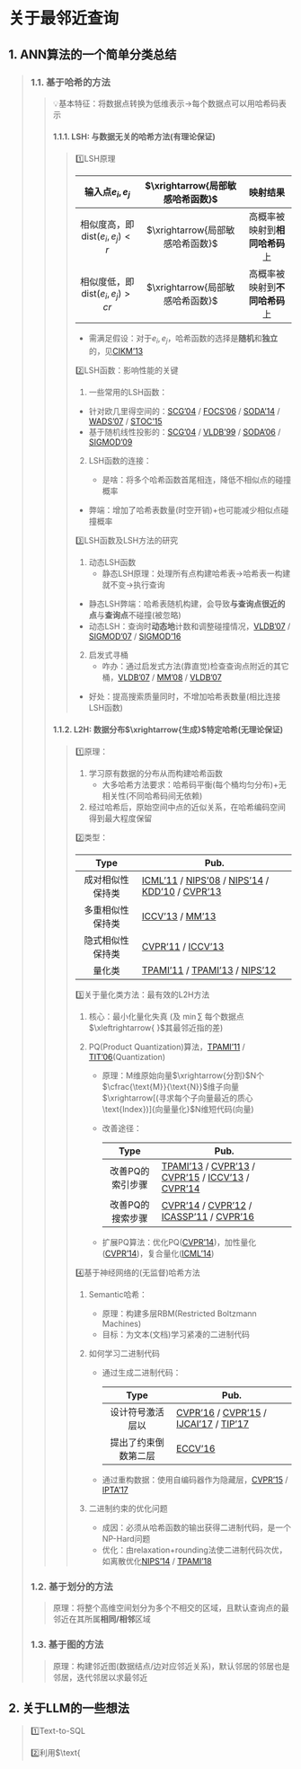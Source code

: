 # 关于最邻近查询

## 1. ANN算法的一个简单分类总结

> ### 1.1. 基于哈希的方法
>
> > 💡基本特征：将数据点转换为低维表示$\to$每个数据点可以用哈希码表示
> >
> > #### 1.1.1. LSH: 与数据无关的哈希方法(有理论保证)
> >
> > > :one:$\text{LSH}$原理
> > >
> > > |            输入点$e_i,e_j$            | $\xrightarrow{局部敏感哈希函数}$ |            映射结果            |
> > > | :-----------------------------------: | :------------------------------: | :----------------------------: |
> > > | 相似度高，即$\text{dist}(e_i,e_j)<r$  | $\xrightarrow{局部敏感哈希函数}$ | 高概率被映射到**相同哈希码**上 |
> > > | 相似度低，即$\text{dist}(e_i,e_j)>cr$ | $\xrightarrow{局部敏感哈希函数}$ | 高概率被映射到**不同哈希码**上 |
> > >
> > > - 需满足假设：对于$e_i,e_j$，哈希函数的选择是**随机**和**独立**的，见[$\text{CIKM'13}$](https://doi.org/10.1145/2505515.2505765)
> > >
> > > :two:$\text{LSH}$函数：影响性能的关键
> > >
> > > 1. 一些常用的$\text{LSH}$函数：
> > >
> > >   - 针对欧几里得空间的：[$\text{SCG'04}$](https://doi.org/10.1145/997817.997857) / [$\text{FOCS'06}$](https://doi.org/10.1109/FOCS.2006.49) / [$\text{SODA'14}$](https://dl.acm.org/doi/abs/10.5555/2634074.2634150) / [$\text{WADS'07}$](https://dl.acm.org/doi/10.5555/2394893.2394899) / [$\text{STOC'15}$](https://doi.org/10.1145/2746539.2746553)
> > >    - 基于随机线性投影的：[$\text{SCG'04}$](https://doi.org/10.1145/997817.997857) / [$\text{VLDB'99}$](https://dl.acm.org/doi/10.5555/645925.671516) / [$\text{SODA'06}$](https://dl.acm.org/doi/10.5555/1109557.1109688) / [$\text{SIGMOD'09}$](https://doi.org/10.1145/1559845.1559905)
> > > 2. $\text{LSH}$函数的连接：
> > >
> > >    - 是啥：将多个哈希函数首尾相连，降低不相似点的碰撞概率
> > >   - 弊端：增加了哈希表数量(时空开销)$+$也可能减少相似点碰撞概率
> > >
> > > :three:$\text{LSH}$函数及$\text{LSH}$方法的研究
> > >
> > > 1. 动态$\text{LSH}$函数
> > >    - 静态$\text{LSH}$原理：处理所有点构建哈希表$\to$哈希表一构建就不变$\to$执行查询
> > >   - 静态$\text{LSH}$弊端：哈希表随机构建，会导致**与查询点很近的点**与**查询点**不碰撞(被忽略)
> > >    - 动态$\text{LSH}$：查询时**动态地**计数和调整碰撞情况，[$\text{VLDB'07}$](https://doi.org/10.14778/3137765.3137836) / [$\text{SIGMOD'07}$](https://doi.org/10.1145/2213836.2213898) / [$\text{SIGMOD'16}$](https://doi.org/10.1145/2882903.2882930)  
> > > 2. 启发式寻桶
> > >    - 咋办：通过启发式方法(靠直觉)检查查询点附近的其它桶，[$\text{VLDB'07}$](https://dl.acm.org/doi/10.5555/1325851.1325958) / [$\text{MM'08}$](https://doi.org/10.1145/1459359.1459388) / [$\text{VLDB'07}$](https://doi.org/10.14778/3137765.3137836) 
> > >   - 好处：提高搜索质量同时，不增加哈希表数量(相比连接$\text{LSH}$函数) 
> >
> > #### 1.1.2. L2H: 数据分布$\xrightarrow{生成}$特定哈希(无理论保证)
> >
> > > :one:原理：
> > >
> > > 1. 学习原有数据的分布从而构建哈希函数
> > >    - 大多哈希方法要求：哈希码平衡(每个桶均匀分布)$+$无相关性(不同哈希码间无依赖)
> > > 2. 经过哈希后，原始空间中点的近似关系，在哈希编码空间得到最大程度保留
> > >
> > > :two:类型：
> > >
> > > | $\textbf{Type}$  | $\textbf{Pub.}$                                              |
> > > | :--------------: | ------------------------------------------------------------ |
> > > | 成对相似性保持类 | [$\text{ICML'11}$]( https://dl.acm.org/doi/10.5555/3104482.3104483) / [$\text{NIPS'08}$]( https://dl.acm.org/doi/10.5555/2981780.2981999) / [$\text{NIPS'14}$](https://dl.acm.org/doi/10.5555/2969033.2969208) / [$\text{KDD'10}$](https://doi.org/10.1145/1835804.1835946) / [$\text{CVPR'13}$](https://doi.org/10.1109/CVPR.2013.64) |
> > > | 多重相似性保持类 | [$\text{ICCV'13}$]( https://doi.org/10.1109/ICCV.2013.377) / [$\text{MM'13}$](https://doi.org/10.1145/2502081.2502100) |
> > > | 隐式相似性保持类 | [$\text{CVPR'11}$]( https://doi.org/10.1109/CVPR.2011.5995709) / [$\text{ICCV'13}$]( https://doi.org/10.1109/ICCV.2013.377) |
> > > |      量化类      | [$\text{TPAMI'11}$](https://doi.org/10.1109/TPAMI.2010.57) / [$\text{TPAMI'13}$](https://doi.org/10.1109/TPAMI.2012.193) / [$\text{NIPS'12}$](https://dl.acm.org/doi/10.5555/2999134.2999318) |
> > >
> > > :three:关于量化类方法：最有效的$\text{L2H}$方法
> > >
> > > 1. 核心：最小化量化失真 (及 $\min\displaystyle\sum$ 每个数据点$\xleftrightarrow{ }$其最邻近指的差)
> > >
> > > 2. $\text{PQ(Product Quantization)}$算法，[$\text{TPAMI'11}$](https://doi.org/10.1109/TPAMI.2010.57) / [$\text{TIT'06}$](https://doi.org/10.1109/18.720541)($\text{Quantization}$) 
> > >
> > >    - 原理：$\text{M}$维原始向量$\xrightarrow{分割}$$\text{N}$个$\cfrac{\text{M}}{\text{N}}$维子向量$\xrightarrow[(寻求每个子向量最近的质心\text{Index})]{向量量化}$$\text{N}$维短代码(向量)
> > >
> > >    - 改善途径：
> > >
> > >      |      $\textbf{Type}$      | $\textbf{Pub.}$                                              |
> > >      | :-----------------------: | ------------------------------------------------------------ |
> > >      | 改善$\text{PQ}$的索引步骤 | [$\text{TPAMI'13}$](https://doi.org/10.1109/TPAMI.2013.240) / [$\text{CVPR'13}$](https://doi.org/10.1109/CVPR.2013.388) / [$\text{CVPR'15}$](https://doi.org/10.1109/CVPR.2015.7299052) / [$\text{ICCV'13}$](https://doi.org/10.1109/ICCV.2013.424) / [$\text{CVPR'14}$](https://doi.org/10.1109/CVPR.2014.298) |
> > >      | 改善$\text{PQ}$的搜索步骤 | [$\text{CVPR'14}$](https://doi.org/10.1109/CVPR.2014.298) / [$\text{CVPR'12}$](https://doi.org/10.1109/CVPR.2012.6248038) / [$\text{ICASSP'11}$](https://doi.org/10.48550/arXiv.1102.3828) / [$\text{CVPR'16}$](https://doi.org/10.1109/CVPR.2016.221) |
> > >
> > >    - 扩展$\text{PQ}$算法：优化$\text{PQ}$([$\text{CVPR'14}$](https://doi.org/10.1109/CVPR.2014.298))，加性量化([$\text{CVPR'14}$](https://doi.org/10.1109/CVPR.2014.124))，复合量化([$\text{ICML'14}$](https://dl.acm.org/doi/abs/10.5555/3044805.3044986))
> > >
> > > :four:基于神经网络的(无监督)哈希方法
> > >
> > > 1. Semantic哈希：
> > >
> > >    - 原理：构建多层$\text{RBM(Restricted Boltzmann Machines)}$
> > >    - 目标：为文本(文档)学习紧凑的二进制代码
> > >
> > > 2. 如何学习二进制代码
> > >
> > >    - 通过生成二进制代码：
> > >
> > >      |   $\textbf{Type}$    | $\textbf{Pub.}$                                              |
> > >      | :------------------: | ------------------------------------------------------------ |
> > >      |   设计符号激活层以   | [$\text{CVPR'16}$](https://doi.org/10.1109/CVPR.2016.133) / [$\text{CVPR'15}$](https://doi.org/10.1109/CVPR.2015.7298862) / [$\text{IJCAI'17}$](https://doi.org/10.24963/ijcai.2017/429) / [$\text{TIP'17}$](https://doi.org/10.1109/TIP.2017.2678163) |
> > >      | 提出了约束倒数第二层 | [$\text{ECCV'16}$](https://doi.org/10.48550/arXiv.1607.05140) |
> > >
> > >    - 通过重构数据：使用自编码器作为隐藏层，[$\text{CVPR'15}$](https://doi.org/10.48550/arXiv.1501.00756) / [$\text{IPTA'17}$](https://doi.org/10.1109/IPTA.2016.7821007) 
> > >
> > > 3. 二进制约束的优化问题
> > >
> > >    - 成因：必须从哈希函数的输出获得二进制代码，是一个$\text{NP-Hard}$问题
> > >    - 优化：由$\text{relaxation+rounding}$法使二进制代码次优，如离散优化[$\text{NIPS'14}$](https://dl.acm.org/doi/10.5555/2969033.2969208) / [$\text{TPAMI'18}$](https://doi.org/10.1109/TPAMI.2018.2789887) 
> > >
>
> ### 1.2. 基于划分的方法
>
> > 原理：将整个高维空间划分为多个不相交的区域，且默认查询点的最邻近在其所属**相同/相邻**区域
>
> ### 1.3. 基于图的方法
>
> > 原理：构建邻近图(数据结点/边对应邻近关系)，默认邻居的邻居也是邻居，迭代邻居以求最邻近

## 2. 关于LLM的一些想法

> :one:$\text{Text-to-SQL}$
>
> :two:利用$\text{

